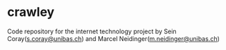 # crawley

Code repository for the internet technology project by Sein Coray(s.coray@unibas.ch) and Marcel Neidinger(m.neidinger@unibas.ch)